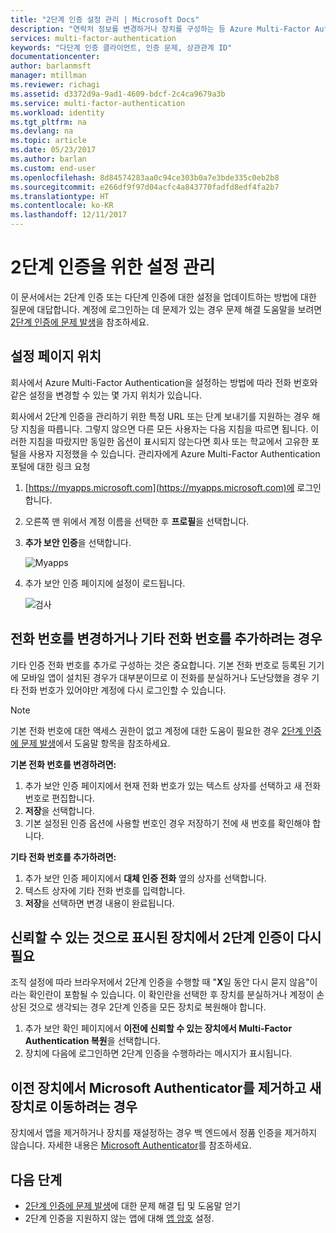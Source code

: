 ```yaml
---
title: "2단계 인증 설정 관리 | Microsoft Docs"
description: "연락처 정보를 변경하거나 장치를 구성하는 등 Azure Multi-Factor Authentication을 사용하는 방법을 관리합니다."
services: multi-factor-authentication
keywords: "다단계 인증 클라이언트, 인증 문제, 상관관계 ID"
documentationcenter: 
author: barlanmsft
manager: mtillman
ms.reviewer: richagi
ms.assetid: d3372d9a-9ad1-4609-bdcf-2c4ca9679a3b
ms.service: multi-factor-authentication
ms.workload: identity
ms.tgt_pltfrm: na
ms.devlang: na
ms.topic: article
ms.date: 05/23/2017
ms.author: barlan
ms.custom: end-user
ms.openlocfilehash: 8d84574283aa0c94ce303b0a7e3bde335c0eb2b8
ms.sourcegitcommit: e266df9f97d04acfc4a843770fadfd8edf4fa2b7
ms.translationtype: HT
ms.contentlocale: ko-KR
ms.lasthandoff: 12/11/2017
---
```

# <a name="manage-your-settings-for-two-step-verification"></a>2단계 인증을 위한 설정 관리
이 문서에서는 2단계 인증 또는 다단계 인증에 대한 설정을 업데이트하는 방법에 대한 질문에 대답합니다. 계정에 로그인하는 데 문제가 있는 경우 문제 해결 도움말을 보려면 [2단계 인증에 문제 발생](multi-factor-authentication-end-user-troubleshoot.md)을 참조하세요.

## <a name="where-to-find-the-settings-page"></a>설정 페이지 위치
회사에서 Azure Multi-Factor Authentication을 설정하는 방법에 따라 전화 번호와 같은 설정을 변경할 수 있는 몇 가지 위치가 있습니다.

회사에서 2단계 인증을 관리하기 위한 특정 URL 또는 단계 보내기를 지원하는 경우 해당 지침을 따릅니다. 그렇지 않으면 다른 모든 사용자는 다음 지침을 따르면 됩니다. 이러한 지침을 따랐지만 동일한 옵션이 표시되지 않는다면 회사 또는 학교에서 고유한 포털을 사용자 지정했을 수 있습니다. 관리자에게 Azure Multi-Factor Authentication 포털에 대한 링크 요청

1. [https://myapps.microsoft.com](https://myapps.microsoft.com)에 로그인합니다.  
2. 오른쪽 맨 위에서 계정 이름을 선택한 후 **프로필**을 선택합니다.  
3. **추가 보안 인증**을 선택합니다.  

    ![Myapps](./media/multi-factor-authentication-end-user-manage/myapps1.png)
4. 추가 보안 인증 페이지에 설정이 로드됩니다.

    ![검사](./media/multi-factor-authentication-end-user-manage/proofup.png)

## <a name="i-want-to-change-my-phone-number-or-add-a-secondary-number"></a>전화 번호를 변경하거나 기타 전화 번호를 추가하려는 경우
기타 인증 전화 번호를 추가로 구성하는 것은 중요합니다.  기본 전화 번호로 등록된 기기에 모바일 앱이 설치된 경우가 대부분이므로 이 전화를 분실하거나 도난당했을 경우 기타 전화 번호가 있어야만 계정에 다시 로그인할 수 있습니다.

> [!NOTE]
> 기본 전화 번호에 대한 액세스 권한이 없고 계정에 대한 도움이 필요한 경우 [2단계 인증에 문제 발생](multi-factor-authentication-end-user-troubleshoot.md)에서 도움말 항목을 참조하세요.  

**기본 전화 번호를 변경하려면:**  

1. 추가 보안 인증 페이지에서 현재 전화 번호가 있는 텍스트 상자를 선택하고 새 전화 번호로 편집합니다.  
2. **저장**을 선택합니다.  
3. 기본 설정된 인증 옵션에 사용할 번호인 경우 저장하기 전에 새 번호를 확인해야 합니다.  

**기타 전화 번호를 추가하려면:**  

1. 추가 보안 인증 페이지에서 **대체 인증 전화** 옆의 상자를 선택합니다.  
2. 텍스트 상자에 기타 전화 번호를 입력합니다.  
3. **저장**을 선택하면 변경 내용이 완료됩니다.  

## <a name="require-two-step-verification-again-on-a-device-youve-marked-as-trusted"></a>신뢰할 수 있는 것으로 표시된 장치에서 2단계 인증이 다시 필요

조직 설정에 따라 브라우저에서 2단계 인증을 수행할 때 "**X**일 동안 다시 묻지 않음"이라는 확인란이 포함될 수 있습니다. 이 확인란을 선택한 후 장치를 분실하거나 계정이 손상된 것으로 생각되는 경우 2단계 인증을 모든 장치로 복원해야 합니다.

1. 추가 보안 확인 페이지에서 **이전에 신뢰할 수 있는 장치에서 Multi-Factor Authentication 복원**을 선택합니다.
2. 장치에 다음에 로그인하면 2단계 인증을 수행하라는 메시지가 표시됩니다.

## <a name="how-do-i-clean-up-microsoft-authenticator-from-my-old-device-and-move-to-a-new-one"></a>이전 장치에서 Microsoft Authenticator를 제거하고 새 장치로 이동하려는 경우
장치에서 앱을 제거하거나 장치를 재설정하는 경우 백 엔드에서 정품 인증을 제거하지 않습니다. 자세한 내용은 [Microsoft Authenticator](microsoft-authenticator-app-how-to.md)를 참조하세요.

## <a name="next-steps"></a>다음 단계
* [2단계 인증에 문제 발생](multi-factor-authentication-end-user-troubleshoot.md)에 대한 문제 해결 팁 및 도움말 얻기
* 2단계 인증을 지원하지 않는 앱에 대해 [앱 암호](multi-factor-authentication-end-user-app-passwords.md) 설정.
